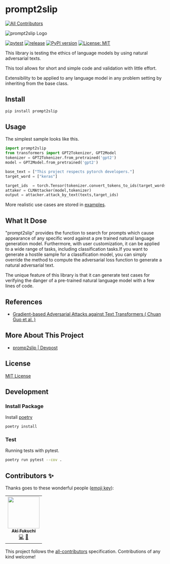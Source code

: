 # prompt2slip
<!-- ALL-CONTRIBUTORS-BADGE:START - Do not remove or modify this section -->
[![All Contributors](https://img.shields.io/badge/all_contributors-1-orange.svg?style=flat-square)](#contributors-)
<!-- ALL-CONTRIBUTORS-BADGE:END -->


![prompt2slip Logo](https://user-images.githubusercontent.com/32987034/140047469-32909981-eec5-4cfd-87ab-76010305b67f.png)


[![pytest](https://github.com/SecHack365-Fans/prompt2slip_proto/actions/workflows/pytest.yml/badge.svg)](https://github.com/SecHack365-Fans/prompt2slip/actions/workflows/pytest.yml)
[![release](https://github.com/SecHack365-Fans/prompt2slip/actions/workflows/release.yml/badge.svg?branch=main)](https://github.com/SecHack365-Fans/prompt2slip/actions/workflows/release.yml)
[![PyPI version](https://badge.fury.io/py/prompt2slip.svg)](https://badge.fury.io/py/prompt2slip)
[![License: MIT](https://img.shields.io/badge/License-MIT-yellow.svg)](https://github.com/SecHack365-Fans/prompt2slip/blob/main/LICENSE)

This library is testing the ethics of language models by using natural adversarial texts.

This tool allows for short and simple code and validation with little effort.

Extensibility to be applied to any language model in any problem setting by inheriting from the base class.


## Install

```bash
pip install prompt2slip
```


## Usage

The simplest sample looks like this.


```python
import prompt2slip
from transformers import GPT2Tokenizer, GPT2Model
tokenizer = GPT2Tokenizer.from_pretrained('gpt2')
model = GPT2Model.from_pretrained('gpt2')

base_text = ["This project respects pytorch developers."]
target_word = ["keras"]

target_ids  = torch.Tensor(tokenizer.convert_tokens_to_ids(target_words))
attaker = CLMAttacker(model,tokenizer)
output = attacker.attack_by_text(texts,target_ids)
```

More realistic use cases are stored in [examples](https://github.com/SecHack365-Fans/prompt2slip/tree/main/examples).

## What It Dose

"prompt2slip" provides the function to search for prompts which cause appearance of any specific word against a pre trained natural language generation model. Furthermore, with user customization, it can be applied to a wide range of tasks, including classification tasks.If you want to generate a hostile sample for a classification model, you can simply override the method to compute the adversarial loss function to generate a natural adversarial text.

The unique feature of this library is that it can generate test cases for verifying the danger of a pre-trained natural language model with a few lines of code.

## References

- [Gradient-based Adversarial Attacks against Text Transformers ( Chuan Guo et al. ) ](https://arxiv.org/abs/2104.13733)

## More About This Project

- [promp2slip | Devpost](https://devpost.com/software/promp2slip)

## License

[MIT License](https://github.com/SecHack365-Fans/prompt2slip/blob/main/LICENSE)

## Development

### Install Package

Install [poetry](https://python-poetry.org/docs/#installation)

```bash
poetry install
```

### Test

Running tests with pytest.

```bash
poetry run pytest --cov .
```


## Contributors ✨

Thanks goes to these wonderful people ([emoji key](https://allcontributors.org/docs/en/emoji-key)):

<!-- ALL-CONTRIBUTORS-LIST:START - Do not remove or modify this section -->
<!-- prettier-ignore-start -->
<!-- markdownlint-disable -->
<table>
  <tr>
    <td align="center"><a href="https://github.com/akiFQC"><img src="https://avatars.githubusercontent.com/u/32811500?v=4?s=100" width="100px;" alt=""/><br /><sub><b>Aki Fukuchi</b></sub></a><br /><a href="https://github.com/SecHack365-Fans/prompt2slip/commits?author=akiFQC" title="Code">💻</a> <a href="https://github.com/SecHack365-Fans/prompt2slip/issues?q=author%3AakiFQC" title="Bug reports">🐛</a></td>
  </tr>
</table>

<!-- markdownlint-restore -->
<!-- prettier-ignore-end -->

<!-- ALL-CONTRIBUTORS-LIST:END -->

This project follows the [all-contributors](https://github.com/all-contributors/all-contributors) specification. Contributions of any kind welcome!